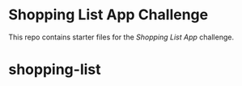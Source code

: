 # Shopping List App Challenge

This repo contains starter files for the *Shopping List App* challenge.
# shopping-list
